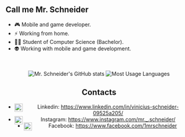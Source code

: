 ## Call me Mr. Schneider

- 🎮 Mobile and game developer.
- ⚡ Working from home.
- 👨‍💻 Student of Computer Science (Bachelor).
- 👽 Working with mobile and game development.

<div align="center" style="display: inline_block"><br>

![Mr. Schneider's GitHub stats](https://github-readme-stats.vercel.app/api?username=1mrschneider&theme=radical&line_height=40&show_icons=true)
![Most Usage Languages](https://github-readme-stats.vercel.app/api/top-langs/?username=1mrschneider&theme=radical)

## Contacts
- <img align="left" alt="codeSTACKr | LinkedIn" width="22px" src="https://cdn.jsdelivr.net/npm/simple-icons@v3/icons/linkedin.svg" />Linkedin: https://www.linkedin.com/in/vinicius-schneider-09525a205/ 
- <img align="left" alt="codeSTACKr | Instagram" width="22px" src="https://cdn.jsdelivr.net/npm/simple-icons@3.13.0/icons/instagram.svg" />Instagram: https://www.instagram.com/mr._.schneider/
- <img align="left" alt="codeSTACKr | Facebook" width="22px" src="https://cdn.jsdelivr.net/npm/simple-icons@3.13.0/icons/facebook.svg" />Facebook: https://www.facebook.com/1mrschneider
